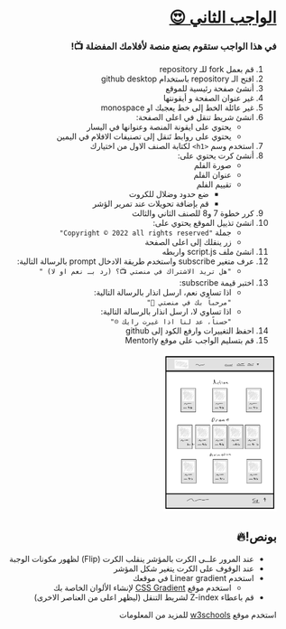<div dir=rtl> 

  <h1><a href="https://docs.google.com/document/d/1yVHhfjAfM4X-E7rztMz4BAa3MCZ0f8hLaSJGvMbmVtA/edit"> الواجب الثاني 😍 </a></h1>
  <h3>في هذا الواجب ستقوم بصنع منصة لأفلامك المفضلة 📺!</h3>
 
1) قم بعمل fork للـ repository
2) افتح الـ repository باستخدام github desktop
3) أنشئ صفحة رئيسية للموقع
4) غير عنوان الصفحة و أيقونتها
5) غير عائلة الخط إلى خط يعجبك او monospace
6) انشئ شريط تنقل في اعلى الصفحة:
    - يحتوي على ايقونة المنصة وعنوانها في اليسار
    - يحتوي على روابط تَنقل إلى تصنيفات الافلام في اليمين
7) استخدم وسم `<h1>` لكتابة الصنف الاول من اختيارك
8) أنشئ كرت يحتوي على:
    - صورة الفلم
    - عنوان الفلم
    - تقييم الفلم
      - ضع حدود وضلال للكروت
      - قم بإضافة تحويلات عند تمرير الؤشر
 9) كرر خطوة 7 و8 للصنف الثاني والثالث
10) انشئ تذييل الموقع يحتوي على:<br>
    - جملة `"Copyright © 2022 all rights reserved"`
    - زر ينقلك إلى اعلى الصفحة
11) انشئ ملف script.js واربطه
12) عرف متغير subscribe واستخدم طريقة الادخال prompt بالرسالة التالية:
    - `"هل تريد الاشتراك في منصتي 📺؟ (رد بـ نعم او لا) "`
13) اختبر قيمة subscribe:
    - اذا تساوي نعم، ارسل انذار بالرسالة التالية:<br>
      `"مرحباً بك في منصتي 👋"`
    - اذا تساوي لا، ارسل انذار بالرسالة التالية:<br>
      `"حسناً، عد لنا اذا غيرت رايك ☹️"`
14) احفظ التغييرات وارفع الكود إلى github
15) قم بتسليم الواجب على موقع Mentorly
<img src="./wireframe.png" alt="wireframe" width="200"/>

## بونص!🔥

* عند المرور علــى الكرت بالمؤشر ينقلب الكرت (Flip) لظهور مكونات الوجبة
* عند الوقوف على الكرت يتغير شكل المؤشر 
* استخدم Linear gradient في موقعك
  - استخدم موقع <a href="https://cssgradient.io">CSS Gradient</a> لإنشاء الألوان الخاصة بك
* قم باعطاء Z-index لشريط التنقل  (ليظهر اعلى من العناصر الاخرى) 

استخدم موقع <a href="https://www.w3schools.com/">w3schools</a> للمزيد من المعلومات
</div>
